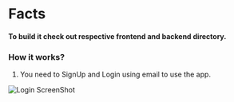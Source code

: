 # Facts

#### To build it check out respective frontend and backend directory.

### How it works?

1. You need to SignUp and Login using email to use the app.

![Login ScreenShot](./ScreenShot/Login.png)
